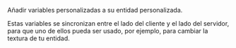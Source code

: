Añadir variables personalizadas a su entidad personalizada.

Estas variables se sincronizan entre el lado del cliente y el lado del servidor,
para que uno de ellos pueda ser usado, por ejemplo, para cambiar la textura de tu entidad.
